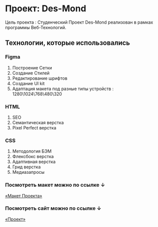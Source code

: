 # Проект: Des-Mond

Цель проекта : Студенческий Проект Des-Mond реализован в рамках программы Веб-Технологий.  

## Технологии, которые использовались

### Figma

1. Построение Сетки
2. Создание Стилей
3. Редактирование шрифтов
4. Создание UI kit
5. Адаптация макета под разные типы устройств : 1280\1024\768\480\320

### HTML

1. SEO
2. Семантическая верстка
3. Pixel Perfect верстка

### CSS

1. Методология БЭМ
2. Флексбокс верстка
3. Адаптивная верстка
4. Грид верстка
5. Медиазапросы

### Посмотреть макет можно по ссылке ↓

[«Макет Проекта»](https://www.figma.com/file/Ahf7RW7n8VIdb6OnIzzwBE/Des-Mond?node-id=0%3A1)


### Посмотреть сайт можно по ссылке ↓

[«Проект»](https://drugoi222-coder.github.io/Des-Mond/)
